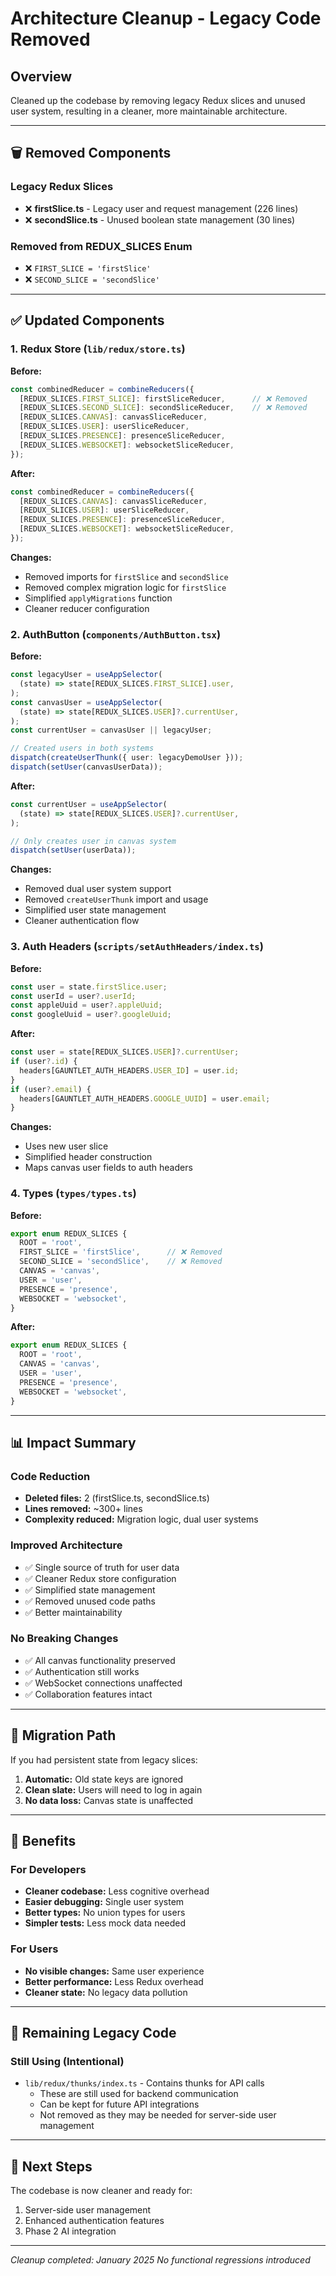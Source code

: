# Architecture Cleanup - Legacy Code Removed

## Overview
Cleaned up the codebase by removing legacy Redux slices and unused user system, resulting in a cleaner, more maintainable architecture.

---

## 🗑️ Removed Components

### Legacy Redux Slices
- ❌ **firstSlice.ts** - Legacy user and request management (226 lines)
- ❌ **secondSlice.ts** - Unused boolean state management (30 lines)

### Removed from REDUX_SLICES Enum
- ❌ `FIRST_SLICE = 'firstSlice'`
- ❌ `SECOND_SLICE = 'secondSlice'`

---

## ✅ Updated Components

### 1. Redux Store (`lib/redux/store.ts`)
**Before:**
```typescript
const combinedReducer = combineReducers({
  [REDUX_SLICES.FIRST_SLICE]: firstSliceReducer,      // ❌ Removed
  [REDUX_SLICES.SECOND_SLICE]: secondSliceReducer,    // ❌ Removed
  [REDUX_SLICES.CANVAS]: canvasSliceReducer,
  [REDUX_SLICES.USER]: userSliceReducer,
  [REDUX_SLICES.PRESENCE]: presenceSliceReducer,
  [REDUX_SLICES.WEBSOCKET]: websocketSliceReducer,
});
```

**After:**
```typescript
const combinedReducer = combineReducers({
  [REDUX_SLICES.CANVAS]: canvasSliceReducer,
  [REDUX_SLICES.USER]: userSliceReducer,
  [REDUX_SLICES.PRESENCE]: presenceSliceReducer,
  [REDUX_SLICES.WEBSOCKET]: websocketSliceReducer,
});
```

**Changes:**
- Removed imports for `firstSlice` and `secondSlice`
- Removed complex migration logic for `firstSlice`
- Simplified `applyMigrations` function
- Cleaner reducer configuration

### 2. AuthButton (`components/AuthButton.tsx`)
**Before:**
```typescript
const legacyUser = useAppSelector(
  (state) => state[REDUX_SLICES.FIRST_SLICE].user,
);
const canvasUser = useAppSelector(
  (state) => state[REDUX_SLICES.USER]?.currentUser,
);
const currentUser = canvasUser || legacyUser;

// Created users in both systems
dispatch(createUserThunk({ user: legacyDemoUser }));
dispatch(setUser(canvasUserData));
```

**After:**
```typescript
const currentUser = useAppSelector(
  (state) => state[REDUX_SLICES.USER]?.currentUser,
);

// Only creates user in canvas system
dispatch(setUser(userData));
```

**Changes:**
- Removed dual user system support
- Removed `createUserThunk` import and usage
- Simplified user state management
- Cleaner authentication flow

### 3. Auth Headers (`scripts/setAuthHeaders/index.ts`)
**Before:**
```typescript
const user = state.firstSlice.user;
const userId = user?.userId;
const appleUuid = user?.appleUuid;
const googleUuid = user?.googleUuid;
```

**After:**
```typescript
const user = state[REDUX_SLICES.USER]?.currentUser;
if (user?.id) {
  headers[GAUNTLET_AUTH_HEADERS.USER_ID] = user.id;
}
if (user?.email) {
  headers[GAUNTLET_AUTH_HEADERS.GOOGLE_UUID] = user.email;
}
```

**Changes:**
- Uses new user slice
- Simplified header construction
- Maps canvas user fields to auth headers

### 4. Types (`types/types.ts`)
**Before:**
```typescript
export enum REDUX_SLICES {
  ROOT = 'root',
  FIRST_SLICE = 'firstSlice',      // ❌ Removed
  SECOND_SLICE = 'secondSlice',    // ❌ Removed
  CANVAS = 'canvas',
  USER = 'user',
  PRESENCE = 'presence',
  WEBSOCKET = 'websocket',
}
```

**After:**
```typescript
export enum REDUX_SLICES {
  ROOT = 'root',
  CANVAS = 'canvas',
  USER = 'user',
  PRESENCE = 'presence',
  WEBSOCKET = 'websocket',
}
```

---

## 📊 Impact Summary

### Code Reduction
- **Deleted files:** 2 (firstSlice.ts, secondSlice.ts)
- **Lines removed:** ~300+ lines
- **Complexity reduced:** Migration logic, dual user systems

### Improved Architecture
- ✅ Single source of truth for user data
- ✅ Cleaner Redux store configuration
- ✅ Simplified state management
- ✅ Removed unused code paths
- ✅ Better maintainability

### No Breaking Changes
- ✅ All canvas functionality preserved
- ✅ Authentication still works
- ✅ WebSocket connections unaffected
- ✅ Collaboration features intact

---

## 🔄 Migration Path

If you had persistent state from legacy slices:

1. **Automatic:** Old state keys are ignored
2. **Clean slate:** Users will need to log in again
3. **No data loss:** Canvas state is unaffected

---

## 🎯 Benefits

### For Developers
- **Cleaner codebase:** Less cognitive overhead
- **Easier debugging:** Single user system
- **Better types:** No union types for users
- **Simpler tests:** Less mock data needed

### For Users
- **No visible changes:** Same user experience
- **Better performance:** Less Redux overhead
- **Cleaner state:** No legacy data pollution

---

## 📝 Remaining Legacy Code

### Still Using (Intentional)
- `lib/redux/thunks/index.ts` - Contains thunks for API calls
  - These are still used for backend communication
  - Can be kept for future API integrations
  - Not removed as they may be needed for server-side user management

---

## 🚀 Next Steps

The codebase is now cleaner and ready for:
1. Server-side user management
2. Enhanced authentication features
3. Phase 2 AI integration

---

*Cleanup completed: January 2025*
*No functional regressions introduced*

